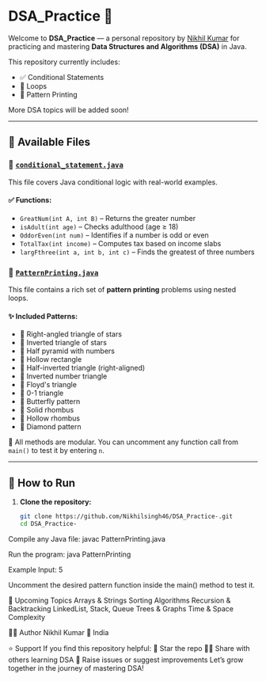 # DSA_Practice 🚀

Welcome to **DSA_Practice** — a personal repository by [Nikhil Kumar](https://github.com/Nikhilsingh46) for practicing and mastering **Data Structures and Algorithms (DSA)** in Java.

This repository currently includes:
- ✅ Conditional Statements
- 🔁 Loops
- 🔷 Pattern Printing

More DSA topics will be added soon!

---

## 📄 Available Files

### 🔸 [`conditional_statement.java`](https://github.com/Nikhilsingh46/DSA_Practice-/blob/main/conditional_statement.java)

This file covers Java conditional logic with real-world examples.

#### ✅ Functions:
- `GreatNum(int A, int B)` – Returns the greater number
- `isAdult(int age)` – Checks adulthood (age ≥ 18)
- `OddorEven(int num)` – Identifies if a number is odd or even
- `TotalTax(int income)` – Computes tax based on income slabs
- `largFthree(int a, int b, int c)` – Finds the greatest of three numbers

### 🔸 [`PatternPrinting.java`](https://github.com/Nikhilsingh46/DSA_Practice-/blob/main/PatternPrinting.java)

This file contains a rich set of **pattern printing** problems using nested loops.

#### ✨ Included Patterns:
- 🔹 Right-angled triangle of stars
- 🔹 Inverted triangle of stars
- 🔹 Half pyramid with numbers
- 🔹 Hollow rectangle
- 🔹 Half-inverted triangle (right-aligned)
- 🔹 Inverted number triangle
- 🔹 Floyd's triangle
- 🔹 0-1 triangle
- 🔹 Butterfly pattern
- 🔹 Solid rhombus
- 🔹 Hollow rhombus
- 🔹 Diamond pattern

📌 All methods are modular. You can uncomment any function call from `main()` to test it by entering `n`.

---

## 🧪 How to Run

1. **Clone the repository:**
   ```bash
   git clone https://github.com/Nikhilsingh46/DSA_Practice-.git
   cd DSA_Practice-
Compile any Java file:
javac PatternPrinting.java

Run the program:
java PatternPrinting

Example Input:
5

Uncomment the desired pattern function inside the main() method to test it.

📌 Upcoming Topics
Arrays & Strings
Sorting Algorithms
Recursion & Backtracking
LinkedList, Stack, Queue
Trees & Graphs
Time & Space Complexity

🙋‍♂️ Author
Nikhil Kumar
📍 India

⭐ Support
If you find this repository helpful:
🌟 Star the repo
🧑‍💻 Share with others learning DSA
💬 Raise issues or suggest improvements
Let’s grow together in the journey of mastering DSA!
